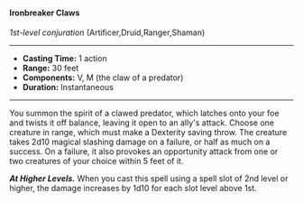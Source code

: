 #### Ironbreaker Claws
*1st-level conjuration* (Artificer,Druid,Ranger,Shaman)
___
- **Casting Time:** 1 action
- **Range:** 30 feet
- **Components:** V, M (the claw of a predator)
- **Duration:** Instantaneous
---
You summon the spirit of a clawed predator, which latches onto your foe and twists it off balance, leaving it open to an ally's attack. Choose one creature in range, which must make a Dexterity saving throw. The creature takes 2d10 magical slashing damage on a failure, or half as much on a success. On a failure, it also provokes an opportunity attack from one or two creatures of your choice within 5 feet of it.

***At Higher Levels.***  When you cast this spell using a spell slot of 2nd level or higher, the damage increases by 1d10 for each slot level above 1st.
